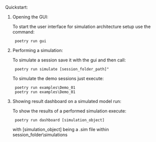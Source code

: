 Quickstart:

1.  Opening the GUI:

    To start the user interface for simulation architecture setup use the command:

         poetry run gui

2.  Performing a simulation:

    To simulate a session save it with the gui and then call:

         poetry run simulate [session_folder_path]"

    To simulate the demo sessions just execute:

         poetry run examples\Demo_01
         poetry run examples\Demo_01

3.  Showing result dashboard on a simulated model run:

    To show the results of a performed simulation execute:

         poetry run dashboard [simulation_object]

    with [simulation_object] being a .sim file within session_folder\simulations
